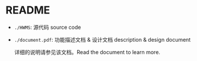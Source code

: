 # README

* `./HWMS`: 源代码 source code

* `./document.pdf`: 功能描述文档 & 设计文档 description & design document

  详细的说明请参见该文档。Read the document to learn more.